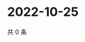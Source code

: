 # 2022-10-25

共 0 条

<!-- BEGIN WEIBO -->
<!-- 最后更新时间 Tue Oct 25 2022 19:17:51 GMT+0800 (China Standard Time) -->

<!-- END WEIBO -->
